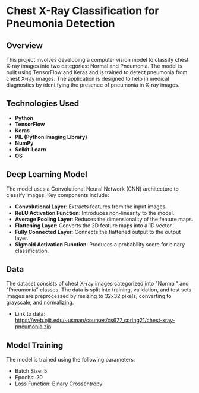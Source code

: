 # Chest X-Ray Classification for Pneumonia Detection

## Overview 
This project involves developing a computer vision model to classify chest X-ray images into two categories: Normal and Pneumonia. The model is built using TensorFlow and Keras and is trained to detect pneumonia from chest X-ray images. The application is designed to help in medical diagnostics by identifying the presence of pneumonia in X-ray images.

## Technologies Used
- **Python**
- **TensorFlow**
- **Keras**
- **PIL (Python Imaging Library)**
- **NumPy**
- **Scikit-Learn**
- **OS**

## Deep Learning Model
The model uses a Convolutional Neural Network (CNN) architecture to classify images. Key components include:
- **Convolutional Layer**: Extracts features from the input images.
- **ReLU Activation Function**: Introduces non-linearity to the model.
- **Average Pooling Layer**: Reduces the dimensionality of the feature maps.
- **Flattening Layer**: Converts the 2D feature maps into a 1D vector.
- **Fully Connected Layer**: Connects the flattened output to the output layer.
- **Sigmoid Activation Function**: Produces a probability score for binary classification.

## Data 
The dataset consists of chest X-ray images categorized into "Normal" and "Pneumonia" classes. The data is split into training, validation, and test sets. Images are preprocessed by resizing to 32x32 pixels, converting to grayscale, and normalizing. 
- Link to data: https://web.njit.edu/~usman/courses/cs677_spring21/chest-xray-pneumonia.zip

## Model Training 
The model is trained using the following parameters:
- Batch Size: 5
- Epochs: 20
- Loss Function: Binary Crossentropy
